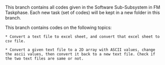 This branch contains all codes given in the Software Sub-Subsystem in FM Taskphase.
Each new task (set of codes) will be kept in a new folder in this branch.


This branch contains codes on the following topics:
```
* Convert a text file to excel sheet, and convert that excel sheet to csv file.

* Convert a given text file to a 2D array with ASCII values, change the ascii values, then convert it back to a new text file. Check if the two text files are same or not.

```
